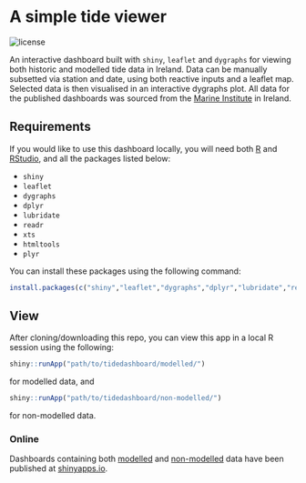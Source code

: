 # A simple tide viewer

![license](https://img.shields.io/badge/Licence-GPL--3-blue.svg) 

An interactive dashboard built with `shiny`, `leaflet` and `dygraphs` for viewing both historic and modelled tide data in Ireland. Data can be manually subsetted via station and date, using both reactive inputs and a leaflet map. Selected data is then visualised in an interactive dygraphs plot. All data for the published dashboards was sourced from the [Marine Institute](https://www.marine.ie/Home/home) in Ireland. 

## Requirements

If you would like to use this dashboard locally, you will need both [R](https://www.r-project.org) and [RStudio](https://rstudio.com), and all the packages listed below:
* `shiny`
* `leaflet`
* `dygraphs`
* `dplyr`
* `lubridate`
* `readr`
* `xts`
* `htmltools`
* `plyr`

You can install these packages using the following command:

``` r
install.packages(c("shiny","leaflet","dygraphs","dplyr","lubridate","readr","xts","htmltools","plyr"))
```

## View

After cloning/downloading this repo, you can view this app in a local R session using the following:

``` r
shiny::runApp("path/to/tidedashboard/modelled/")
```
for modelled data, and

```r
shiny::runApp("path/to/tidedashboard/non-modelled/")
```
for non-modelled data.

### Online

Dashboards containing both [modelled](https://z-lab.shinyapps.io/tidedashboard-modelled/) and [non-modelled](https://z-lab.shinyapps.io/tide-dashboard/) data have been published at [shinyapps.io](https://www.shinyapps.io/).
